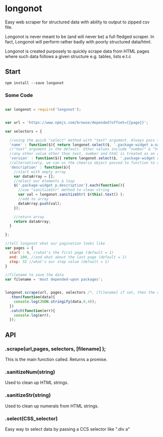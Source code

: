 # longonot
Easy web scraper for structured data with ability to output to zipped csv file.

Longonot is never meant to be (and will never be) a full fledged scraper. In fact, Longonot will perform rather badly with poorly structured data/html.

Longonot is created purposely to quickly scrape data from HTML pages where such data follows a given structure e.g. tables, lists e.t.c

## Start

```npm install --save longonot```

### Some Code

```javascript

var longonot = require('longonot');


var url = 'https://www.npmjs.com/browse/depended?offset={{page}}';

var selectors = {

  //using the quick "select" method with "text" argument. Always pass the cheerio reference '$' with any select queries
  'name' : function($){ return longonot.select($, '.package-widget a.name','text'); },
  //"text" argument is the default. Other values include "number" & "html"
  //any other value other than text, number and html is treated as an attribute and the attribute is returned instead
  'version' : function($){ return longonot.select($, '.package-widget a.version'); },
  //alternatively, we can us the cheerio object passed to function to customize data selectors
  'description' : function($){
    //start with empty array
    var dataArray = [];
    //select our elements & loop
    $('.package-widget p.description').each(function(){
      //use "sanitizeStr" method to clean string
      var val = longonot.sanitizeStr( $(this).text() );
      //add to array
      dataArray.push(val);
    });

    //return array
    return dataArray;
  }

};

//tell longonot what our pagination looks like
var pages = {
  start : 0, //what's the first page (default = 1)
  end: 100, //and what about the last page (default = 1)
  step: 32 //what's our step value (default = 1)
}

//filename to save the data
var filename = 'most depended-upon packages';


longonot.scrape(url, pages, selectors /*, [filename] if set, then the data is saved as a csv file in filename.zip */ )
  .then(function(data){
    console.log(JSON.stringify(data,0,4));
  })
  .catch(function(err){
    console.log(err);
  });

```

## API

### .scrape(url,pages, selectors, [filename] );
This is the main function called. Returns a promise.
### .sanitizeNum(string)
Used to clean up HTML strings.
### .sanitizeStr(string)
Used to clean up numerals from HTML strings.
### .select(CSS_selector)
Easy way to select data by passing a CCS selector like ".div a"
